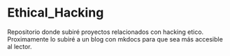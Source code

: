# Ethical_Hacking
Repositorio donde subiré proyectos relacionados con hacking etico. <br>
Proximamente lo subiré a un blog con mkdocs para que sea más accesible al lector.
